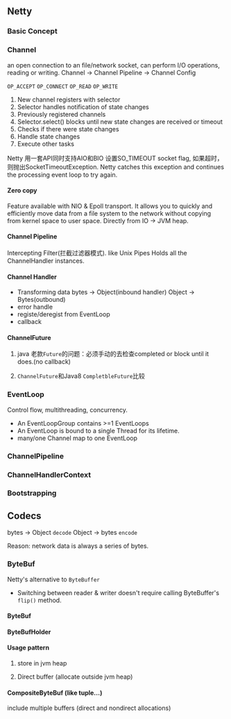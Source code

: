 ## Netty

### Basic Concept

### Channel
an open connection to an file/network socket, can perform I/O operations, reading or writing.
Channel -> Channel Pipeline -> Channel Config


`OP_ACCEPT`
`OP_CONNECT`
`OP_READ`
`OP_WRITE`

1. New channel registers with selector
2. Selector handles notification of state changes
3. Previously registered channels
4. Selector.select() blocks until new state changes are received or timeout
5. Checks if there were state changes
6. Handle state changes
7. Execute other tasks 

Netty 用一套API同时支持AIO和BIO
设置SO_TIMEOUT socket flag, 如果超时，则抛出SocketTimeoutException.
Netty catches this exception and continues the processing event loop to try again.

#### Zero copy
Feature available with NIO & Epoll transport.
It allows you to quickly and efficiently move data from a file system to the network without copying from kernel space to user space.
Directly from IO -> JVM heap.

#### Channel Pipeline
Intercepting Filter(拦截过滤器模式). like Unix Pipes
Holds all the ChannelHandler instances.

#### Channel Handler
* Transforming data bytes -> Object(inbound handler) Object -> Bytes(outbound)
* error handle
* registe/deregist from EventLoop
* callback

#### ChannelFuture
1. java 老款`Future`的问题：必须手动的去检查completed or block until it does.(no callback)

2. `ChannelFuture`和Java8 `CompletbleFuture`比较

### EventLoop
Control flow, multithreading, concurrency.

* An EventLoopGroup contains >=1 EventLoops
* An EventLoop is bound to a single Thread for its lifetime.
* many/one Channel map to one EventLoop 


### ChannelPipeline

### ChannelHandlerContext



### Bootstrapping

## Codecs

bytes -> Object `decode`
Object -> bytes `encode`

Reason: network data is always a series of bytes.




### ByteBuf
Netty's alternative to `ByteBuffer`

* Switching between reader & writer doesn't require calling ByteBuffer's `flip()` method.

#### ByteBuf

#### ByteBufHolder

#### Usage pattern
1. store in jvm heap

2. Direct buffer (allocate outside jvm heap)

#### CompositeByteBuf (like tuple...)
include multiple buffers (direct and nondirect allocations)


